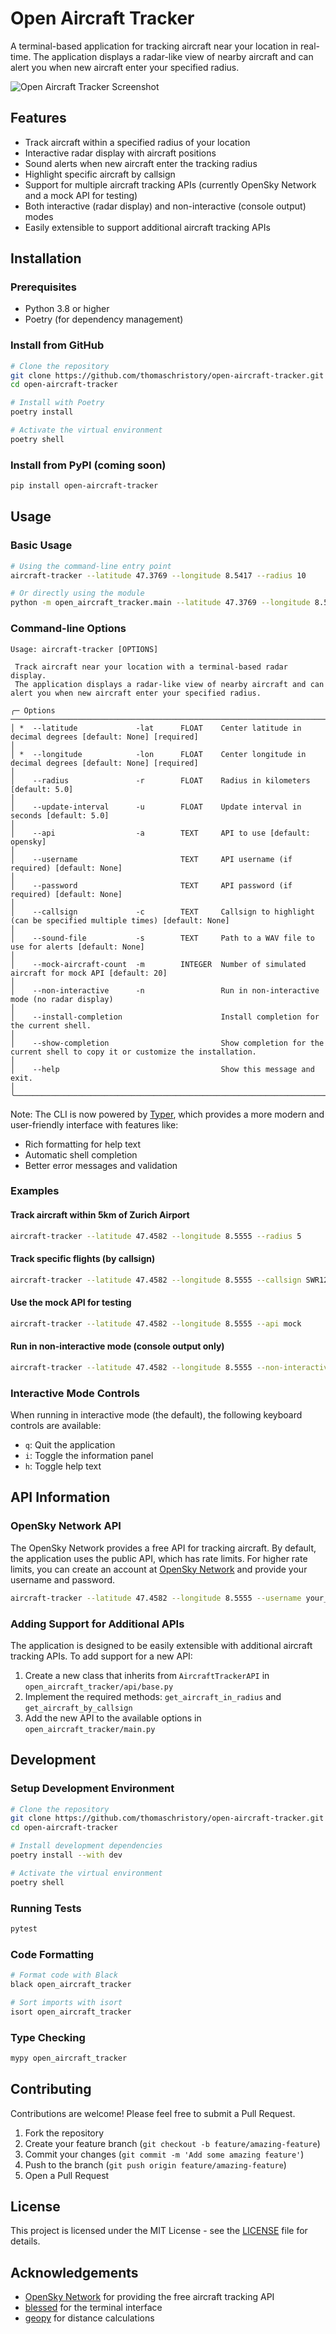 # Open Aircraft Tracker

A terminal-based application for tracking aircraft near your location in real-time. The application displays a radar-like view of nearby aircraft and can alert you when new aircraft enter your specified radius.

![Open Aircraft Tracker Screenshot](https://via.placeholder.com/800x500?text=Open+Aircraft+Tracker+Screenshot)

## Features

- Track aircraft within a specified radius of your location
- Interactive radar display with aircraft positions
- Sound alerts when new aircraft enter the tracking radius
- Highlight specific aircraft by callsign
- Support for multiple aircraft tracking APIs (currently OpenSky Network and a mock API for testing)
- Both interactive (radar display) and non-interactive (console output) modes
- Easily extensible to support additional aircraft tracking APIs

## Installation

### Prerequisites

- Python 3.8 or higher
- Poetry (for dependency management)

### Install from GitHub

```bash
# Clone the repository
git clone https://github.com/thomaschristory/open-aircraft-tracker.git
cd open-aircraft-tracker

# Install with Poetry
poetry install

# Activate the virtual environment
poetry shell
```

### Install from PyPI (coming soon)

```bash
pip install open-aircraft-tracker
```

## Usage

### Basic Usage

```bash
# Using the command-line entry point
aircraft-tracker --latitude 47.3769 --longitude 8.5417 --radius 10

# Or directly using the module
python -m open_aircraft_tracker.main --latitude 47.3769 --longitude 8.5417 --radius 10
```

### Command-line Options

```
Usage: aircraft-tracker [OPTIONS]

 Track aircraft near your location with a terminal-based radar display.
 The application displays a radar-like view of nearby aircraft and can alert you when new aircraft enter your specified radius.

╭─ Options ─────────────────────────────────────────────────────────────────────────────────────────────────────────────────────────────────────────────────────────────────────────────────────────────────────╮
│ *  --latitude             -lat      FLOAT    Center latitude in decimal degrees [default: None] [required]                                                                                                    │
│ *  --longitude            -lon      FLOAT    Center longitude in decimal degrees [default: None] [required]                                                                                                   │
│    --radius               -r        FLOAT    Radius in kilometers [default: 5.0]                                                                                                                              │
│    --update-interval      -u        FLOAT    Update interval in seconds [default: 5.0]                                                                                                                        │
│    --api                  -a        TEXT     API to use [default: opensky]                                                                                                                                    │
│    --username                       TEXT     API username (if required) [default: None]                                                                                                                       │
│    --password                       TEXT     API password (if required) [default: None]                                                                                                                       │
│    --callsign             -c        TEXT     Callsign to highlight (can be specified multiple times) [default: None]                                                                                          │
│    --sound-file           -s        TEXT     Path to a WAV file to use for alerts [default: None]                                                                                                             │
│    --mock-aircraft-count  -m        INTEGER  Number of simulated aircraft for mock API [default: 20]                                                                                                          │
│    --non-interactive      -n                 Run in non-interactive mode (no radar display)                                                                                                                   │
│    --install-completion                      Install completion for the current shell.                                                                                                                        │
│    --show-completion                         Show completion for the current shell to copy it or customize the installation.                                                                                 │
│    --help                                    Show this message and exit.                                                                                                                                      │
╰───────────────────────────────────────────────────────────────────────────────────────────────────────────────────────────────────────────────────────────────────────────────────────────────────────────────╯
```

Note: The CLI is now powered by [Typer](https://typer.tiangolo.com/), which provides a more modern and user-friendly interface with features like:
- Rich formatting for help text
- Automatic shell completion
- Better error messages and validation

### Examples

#### Track aircraft within 5km of Zurich Airport

```bash
aircraft-tracker --latitude 47.4582 --longitude 8.5555 --radius 5
```

#### Track specific flights (by callsign)

```bash
aircraft-tracker --latitude 47.4582 --longitude 8.5555 --callsign SWR123 --callsign LX38
```

#### Use the mock API for testing

```bash
aircraft-tracker --latitude 47.4582 --longitude 8.5555 --api mock
```

#### Run in non-interactive mode (console output only)

```bash
aircraft-tracker --latitude 47.4582 --longitude 8.5555 --non-interactive
```

### Interactive Mode Controls

When running in interactive mode (the default), the following keyboard controls are available:

- `q`: Quit the application
- `i`: Toggle the information panel
- `h`: Toggle help text

## API Information

### OpenSky Network API

The OpenSky Network provides a free API for tracking aircraft. By default, the application uses the public API, which has rate limits. For higher rate limits, you can create an account at [OpenSky Network](https://opensky-network.org/) and provide your username and password.

```bash
aircraft-tracker --latitude 47.4582 --longitude 8.5555 --username your_username --password your_password
```

### Adding Support for Additional APIs

The application is designed to be easily extensible with additional aircraft tracking APIs. To add support for a new API:

1. Create a new class that inherits from `AircraftTrackerAPI` in `open_aircraft_tracker/api/base.py`
2. Implement the required methods: `get_aircraft_in_radius` and `get_aircraft_by_callsign`
3. Add the new API to the available options in `open_aircraft_tracker/main.py`

## Development

### Setup Development Environment

```bash
# Clone the repository
git clone https://github.com/thomaschristory/open-aircraft-tracker.git
cd open-aircraft-tracker

# Install development dependencies
poetry install --with dev

# Activate the virtual environment
poetry shell
```

### Running Tests

```bash
pytest
```

### Code Formatting

```bash
# Format code with Black
black open_aircraft_tracker

# Sort imports with isort
isort open_aircraft_tracker
```

### Type Checking

```bash
mypy open_aircraft_tracker
```

## Contributing

Contributions are welcome! Please feel free to submit a Pull Request.

1. Fork the repository
2. Create your feature branch (`git checkout -b feature/amazing-feature`)
3. Commit your changes (`git commit -m 'Add some amazing feature'`)
4. Push to the branch (`git push origin feature/amazing-feature`)
5. Open a Pull Request

## License

This project is licensed under the MIT License - see the [LICENSE](LICENSE) file for details.

## Acknowledgements

- [OpenSky Network](https://opensky-network.org/) for providing the free aircraft tracking API
- [blessed](https://github.com/jquast/blessed) for the terminal interface
- [geopy](https://github.com/geopy/geopy) for distance calculations
